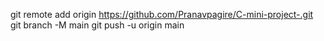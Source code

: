 git remote add origin https://github.com/Pranavpagire/C-mini-project-.git
git branch -M main
git push -u origin main
